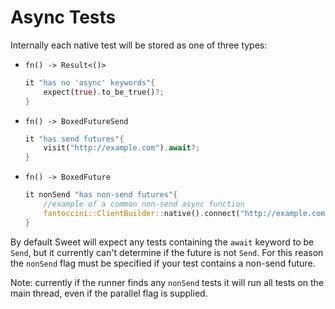 # Async Tests

Internally each native test will be stored as one of three types:

- `fn() -> Result<()>`
	```rs
	it "has no 'async' keywords"{
		expect(true).to_be_true()?;
	}
	```
- `fn() -> BoxedFutureSend`
	```rs
	it "has send futures"{
		visit("http://example.com").await?;
	}
	```
- `fn() -> BoxedFuture`
	```rs
	it nonSend "has non-send futures"{
		//example of a common non-send async function
		fantoccini::ClientBuilder::native().connect("http://example.com").await
	}
	```

By default Sweet will expect any tests containing the `await` keyword to be `Send`, but it currently can't determine if the future is not `Send`. For this reason the `nonSend` flag must be specified if your test contains a non-send future.

Note: currently if the runner finds any `nonSend` tests it will run all tests on the main thread, even if the parallel flag is supplied.
